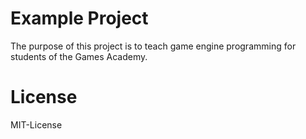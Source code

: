 # Example Project
The purpose of this project is to teach game engine programming for students of the Games Academy.

# License
MIT-License
